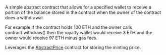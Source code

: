 A simple abstract contract that allows for a specified wallet to receive a portion of the balance stored in the contract when the owner of the contract does a withdrawal.

For example if the contract holds 100 ETH and the owner calls contract.withdraw() then the royalty wallet would receive 3 ETH and the owner would receive 97 ETH minus gas fees.

Leverages the [AbstractPrice](https://nexttemplate-eight.vercel.app/component/AbstractPrice) contract for storing the minting price.